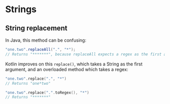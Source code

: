 # Strings

## String replacement

In Java, this method can be confusing:

```java
"one.two".replaceAll(".", "*");
// Returns "*******", because replaceAll expects a regex as the first argument
```

Kotlin improves on this `replace()`, which takes a String as the first argument, and an overloaded method which takes a regex:
```kotlin
"one.two".replace(".", "*")
// Returns "one*two"

"one.two".replace(".".toRegex(), "*")
// Returns "*******"
```
